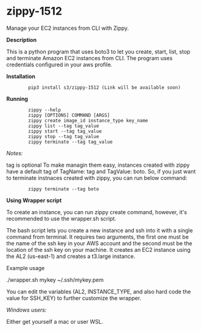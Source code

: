# zippy-1512

Manage your EC2 instances from CLI with Zippy. 

**Description**

This is a python program that uses boto3 to let you create, start, list, stop and terminate Amazon EC2 instances from CLI. The program uses credentials configured in your aws profile.

**Installation**

            pip3 install s3/zippy-1512 (Link will be available soon)

**Running**

            zippy --help 
            zippy [OPTIONS] COMMAND [ARGS]
            zippy create image_id instance_type key_name
            zippy list --tag tag_value
            zippy start --tag tag_value
            zippy stop --tag tag_value
            zippy terminate --tag tag_value

*Notes:*

tag is optional
To make managin them easy, instances created with zippy have a default tag of TagName: tag and TagValue: boto. So, if you just want to terminate instnaces created with zippy, you can run below command:

            zippy terminate --tag boto

**Using Wrapper script**

To create an instance, you can run zippy create command, however, it's recommended to use the wrapper.sh script. 

The bash script lets you create a new instance and ssh into it with a single command from terminal. It requires two arguments, the first one must be the name of the ssh key in your AWS account and the second must be the location of the ssh key on your machine. It creates an EC2 instance using the AL2 (us-east-1) and creates a t3.large instance.

Example usage

./wrapper.sh mykey ~/.ssh/mykey.pem

You can edit the variables (AL2, INSTANCE_TYPE, and also hard code the value for SSH_KEY) to further customize the wrapper.

*Windows users:*

Either get yourself a mac or user WSL.